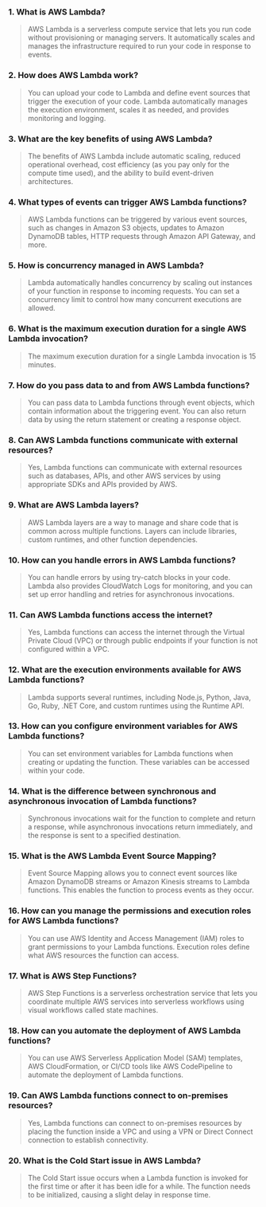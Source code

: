 ### 1. What is AWS Lambda?
> AWS Lambda is a serverless compute service that lets you run code without provisioning or managing servers. It automatically scales and manages the infrastructure required to run your code in response to events.

### 2. How does AWS Lambda work?
> You can upload your code to Lambda and define event sources that trigger the execution of your code. Lambda automatically manages the execution environment, scales it as needed, and provides monitoring and logging.

### 3. What are the key benefits of using AWS Lambda?
> The benefits of AWS Lambda include automatic scaling, reduced operational overhead, cost efficiency (as you pay only for the compute time used), and the ability to build event-driven architectures.

### 4. What types of events can trigger AWS Lambda functions?
> AWS Lambda functions can be triggered by various event sources, such as changes in Amazon S3 objects, updates to Amazon DynamoDB tables, HTTP requests through Amazon API Gateway, and more.

### 5. How is concurrency managed in AWS Lambda?
> Lambda automatically handles concurrency by scaling out instances of your function in response to incoming requests. You can set a concurrency limit to control how many concurrent executions are allowed.

### 6. What is the maximum execution duration for a single AWS Lambda invocation?
> The maximum execution duration for a single Lambda invocation is 15 minutes.

### 7. How do you pass data to and from AWS Lambda functions?
> You can pass data to Lambda functions through event objects, which contain information about the triggering event. You can also return data by using the return statement or creating a response object.

### 8. Can AWS Lambda functions communicate with external resources?
> Yes, Lambda functions can communicate with external resources such as databases, APIs, and other AWS services by using appropriate SDKs and APIs provided by AWS.

### 9. What are AWS Lambda layers?
> AWS Lambda layers are a way to manage and share code that is common across multiple functions. Layers can include libraries, custom runtimes, and other function dependencies.

### 10. How can you handle errors in AWS Lambda functions?
> You can handle errors by using try-catch blocks in your code. Lambda also provides CloudWatch Logs for monitoring, and you can set up error handling and retries for asynchronous invocations.

### 11. Can AWS Lambda functions access the internet?
> Yes, Lambda functions can access the internet through the Virtual Private Cloud (VPC) or through public endpoints if your function is not configured within a VPC.

### 12. What are the execution environments available for AWS Lambda functions?
> Lambda supports several runtimes, including Node.js, Python, Java, Go, Ruby, .NET Core, and custom runtimes using the Runtime API.

### 13. How can you configure environment variables for AWS Lambda functions?
> You can set environment variables for Lambda functions when creating or updating the function. These variables can be accessed within your code.

### 14. What is the difference between synchronous and asynchronous invocation of Lambda functions?
> Synchronous invocations wait for the function to complete and return a response, while asynchronous invocations return immediately, and the response is sent to a specified destination.

### 15. What is the AWS Lambda Event Source Mapping?
> Event Source Mapping allows you to connect event sources like Amazon DynamoDB streams or Amazon Kinesis streams to Lambda functions. This enables the function to process events as they occur.

### 16. How can you manage the permissions and execution roles for AWS Lambda functions?
> You can use AWS Identity and Access Management (IAM) roles to grant permissions to your Lambda functions. Execution roles define what AWS resources the function can access.

### 17. What is AWS Step Functions?
> AWS Step Functions is a serverless orchestration service that lets you coordinate multiple AWS services into serverless workflows using visual workflows called state machines.

### 18. How can you automate the deployment of AWS Lambda functions?
> You can use AWS Serverless Application Model (SAM) templates, AWS CloudFormation, or CI/CD tools like AWS CodePipeline to automate the deployment of Lambda functions.

### 19. Can AWS Lambda functions connect to on-premises resources?
> Yes, Lambda functions can connect to on-premises resources by placing the function inside a VPC and using a VPN or Direct Connect connection to establish connectivity.

### 20. What is the Cold Start issue in AWS Lambda?
> The Cold Start issue occurs when a Lambda function is invoked for the first time or after it has been idle for a while. The function needs to be initialized, causing a slight delay in response time.
